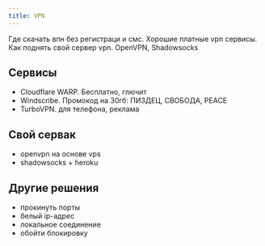 ```yaml
---
title: VPN
---
```


Где скачать впн без регистраци и смс. Хорошие платные vpn сервисы. Как поднять свой сервер vpn. OpenVPN, Shadowsocks

## Сервисы
- Cloudflare WARP. Бесплатно, глючит
- Windscribe. Промокод на 30гб: ПИЗДЕЦ, СВОБОДА, PEACE
- TurboVPN. для телефона, реклама

## Свой сервак
- openvpn на основе vps
- shadowsocks + heroku

## Другие решения
- прокинуть порты
- белый ip-адрес
- локальное соединение
- обойти блокировку
